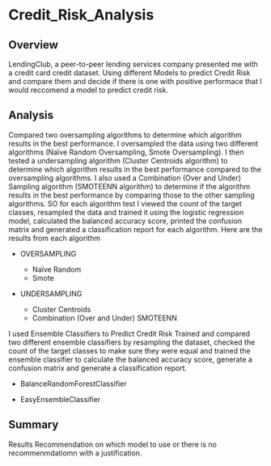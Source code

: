 # Credit_Risk_Analysis
## Overview
LendingClub, a peer-to-peer lending services company presented me with a credit card credit dataset. Using different Models to predict Credit Risk and compare them and decide if there is one with positive performace that I would reccomend a model to predict credit risk. 

## Analysis
Compared two oversampling algorithms to determine which algorithm results in the best performance. I oversampled the data using two different algorithms (Naïve Random Oversampling, Smote Oversampling). I then tested a undersampling algorithm (Cluster Centroids algorithm) to determine which algorithm results in the best performance compared to the oversampling algorithms.  I also used a Combination (Over and Under) Sampling algorithm (SMOTEENN algorithm) to determine if the algorithm results in the best performance by comparing those to the other sampling algorithms. SO for each algorithm test I viewed the count of the target classes, resampled the data and trained it using the logistic regression model, calculated the balanced accuracy score, printed the confusion matrix and generated a classification report for each algorithm. 
Here are the results from each algorithm

* OVERSAMPLING
	* Naïve Random 
	* Smote 

* UNDERSAMPLING
  	* Cluster Centroids
 	 * Combination (Over and Under) SMOTEENN  

I used Ensemble Classifiers to Predict Credit Risk
Trained and compared two different ensemble classifiers by resampling the dataset, checked the count of the target classes to make sure they were equal and trained the ensemble classifier to calculate the balanced accuracy score, generate a confusion matrix and generate a classification report. 
* BalanceRandomForestClassifier

* EasyEnsembleClassifier


## Summary 
Results
Recommendation on which model  to use or there is no recommenmdatiomn with a justification. 
